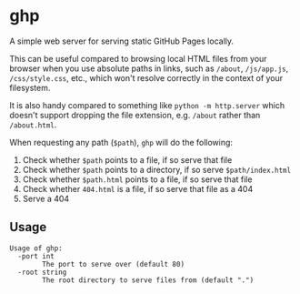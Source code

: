 # ghp
A simple web server for serving static GitHub Pages locally.

This can be useful compared to browsing local HTML files from your browser when
you use absolute paths in links, such as `/about`, `/js/app.js`,
`/css/style.css`, etc., which won't resolve correctly in the context of your
filesystem.

It is also handy compared to something like `python -m http.server` which
doesn't support dropping the file extension, e.g. `/about` rather than
`/about.html`.

When requesting any path (`$path`), `ghp` will do the following:
1. Check whether `$path` points to a file, if so serve that file
1. Check whether `$path` points to a directory, if so serve `$path/index.html`
2. Check whether `$path.html` points to a file, if so serve that file
3. Check whether `404.html` is a file, if so serve that file as a 404
4. Serve a 404

## Usage
```
Usage of ghp:
  -port int
        The port to serve over (default 80)
  -root string
        The root directory to serve files from (default ".")
```